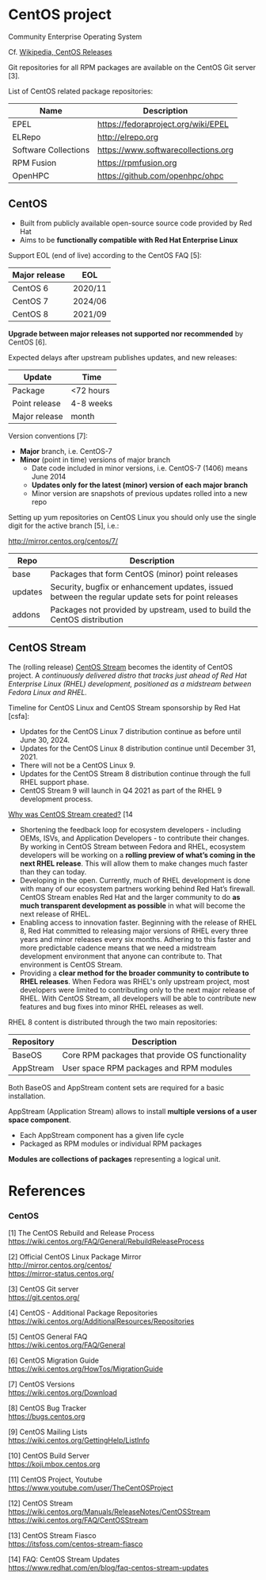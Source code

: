 # CentOS project

Community Enterprise Operating System

Cf. [Wikipedia, CentOS Releases](https://en.wikipedia.org/wiki/CentOS#CentOS_releases)

Git repositories for all RPM packages are available on the CentOS Git server [3].

List of CentOS related package repositories:

Name                  | Description
----------------------|------------------------
EPEL                  | https://fedoraproject.org/wiki/EPEL
ELRepo                | http://elrepo.org
Software Collections  | https://www.softwarecollections.org
RPM Fusion            | https://rpmfusion.org
OpenHPC               | https://github.com/openhpc/ohpc

## CentOS

* Built from publicly available open-source source code provided by Red Hat
* Aims to be **functionally compatible with Red Hat Enterprise Linux**

Support EOL (end of live) according to the CentOS FAQ [5]:

Major release | EOL
--------------|----------------------
CentOS 6      | 2020/11
CentOS 7      | 2024/06
CentOS 8      | 2021/09 

**Upgrade between major releases not supported nor recommended** by CentOS [6].

Expected delays after upstream publishes updates, and new releases:

Update        | Time
--------------|--------
Package       | <72 hours
Point release | 4-8 weeks
Major release | month

Version conventions [7]:

* **Major** branch, i.e. CentOS-7
* **Minor** (point in time) versions of major branch
  - Date code included in minor versions, i.e. CentOS-7 (1406) means June 2014
  - **Updates only for the latest (minor) version of each major branch**
  - Minor version are snapshots of previous updates rolled into a new repo

Setting up yum repositories on CentOS Linux you should only use the single digit 
for the active branch [5], i.e.:

<http://mirror.centos.org/centos/7/>

Repo      | Description
----------|------------------------
base      | Packages that form CentOS (minor) point releases
updates   | Security, bugfix or enhancement updates, issued between the regular update sets for point releases
addons    | Packages not provided by upstream, used to build the CentOS distribution

## CentOS Stream

The (rolling release) [CentOS Stream](https://www.centos.org/) becomes the
identity of CentOS project. A _continuously delivered distro that tracks just
ahead of Red Hat Enterprise Linux (RHEL) development, positioned as a midstream
between Fedora Linux and RHEL._ 

Timeline for CentOS Linux and CentOS Stream sponsorship by Red Hat [csfa]:

* Updates for the CentOS Linux 7 distribution continue as before until June 30, 2024.
* Updates for the CentOS Linux 8 distribution continue until December 31, 2021.
* There will not be a CentOS Linux 9.
* Updates for the CentOS Stream 8 distribution continue through the full RHEL support phase.
* CentOS Stream 9 will launch in Q4 2021 as part of the RHEL 9 development process.

[Why was CentOS Stream created?](https://www.redhat.com/en/blog/faq-centos-stream-updates#Q4) [14

>>>

* Shortening the feedback loop for ecosystem developers - including OEMs, ISVs,
  and Application Developers - to contribute their changes. By working in
  CentOS Stream between Fedora and RHEL, ecosystem developers will be working
  on a **rolling preview of what’s coming in the next RHEL release**. This will
  allow them to make changes much faster than they can today.
* Developing in the open. Currently, much of RHEL development is done with many
  of our ecosystem partners working behind Red Hat’s firewall. CentOS Stream
  enables Red Hat and the larger community to do **as much transparent
  development as possible** in what will become the next release of RHEL.
* Enabling access to innovation faster. Beginning with the release of RHEL 8,
  Red Hat committed to releasing major versions of RHEL every three years and
  minor releases every six months. Adhering to this faster and more predictable
  cadence means that we need a midstream development environment that anyone
  can contribute to. That environment is CentOS Stream.
* Providing a **clear method for the broader community to contribute to RHEL
  releases**. When Fedora was RHEL's only upstream project, most developers
  were limited to contributing only to the next major release of RHEL. With
  CentOS Stream, all developers will be able to contribute new features and bug
  fixes into minor RHEL releases as well.

>>>

RHEL 8 content is distributed through the two main repositories:

Repository | Description
-----------|------------------------
BaseOS     | Core RPM packages that provide OS functionality
AppStream  | User space RPM packages and RPM modules

Both BaseOS and AppStream content sets are required for a basic installation.

AppStream (Application Stream) allows to install **multiple versions of a user
space component**.

* Each AppStream component has a given life cycle
* Packaged as RPM modules or individual RPM packages

**Modules are collections of packages** representing a logical unit.



# References

### CentOS

[1] The CentOS Rebuild and Release Process  
<https://wiki.centos.org/FAQ/General/RebuildReleaseProcess>

[2] Official CentOS Linux Package Mirror  
<http://mirror.centos.org/centos/>  
<https://mirror-status.centos.org/>

[3] CentOS Git server  
<https://git.centos.org/>

[4] CentOS - Additional Package Repositories  
<https://wiki.centos.org/AdditionalResources/Repositories>

[5] CentOS General FAQ  
<https://wiki.centos.org/FAQ/General>

[6] CentOS Migration Guide  
<https://wiki.centos.org/HowTos/MigrationGuide>

[7] CentOS Versions  
<https://wiki.centos.org/Download>

[8] CentOS Bug Tracker  
<https://bugs.centos.org>

[9] CentOS Mailing Lists  
<https://wiki.centos.org/GettingHelp/ListInfo>

[10] CentOS Build Server  
<https://koji.mbox.centos.org>

[11] CentOS Project, Youtube  
<https://www.youtube.com/user/TheCentOSProject>

[12] CentOS Stream  
<https://wiki.centos.org/Manuals/ReleaseNotes/CentOSStream>  
<https://wiki.centos.org/FAQ/CentOSStream>

[13] CentOS Stream Fiasco  
<https://itsfoss.com/centos-stream-fiasco>

[14] FAQ: CentOS Stream Updates  
<https://www.redhat.com/en/blog/faq-centos-stream-updates>
